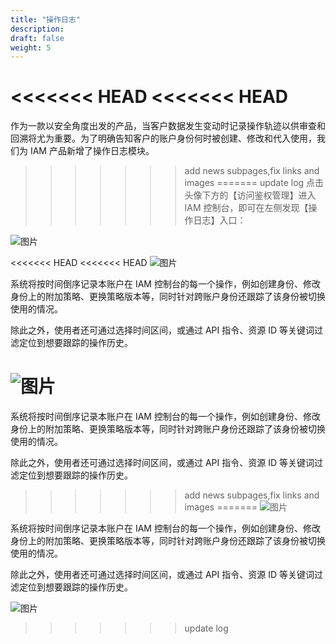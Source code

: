 ```yaml
---
title: "操作日志"
description: 
draft: false
weight: 5
---
```


<<<<<<< HEAD
<<<<<<< HEAD
=======
作为一款以安全角度出发的产品，当客户数据发生变动时记录操作轨迹以供审查和回溯将尤为重要。为了明确告知客户的账户身份何时被创建、修改和代入使用，我们为 IAM 产品新增了操作日志模块。

>>>>>>> add news subpages,fix links and images
=======
>>>>>>> update log
点击头像下方的【访问鉴权管理】进入 IAM 控制台，即可在左侧发现【操作日志】入口：

![图片](../../_images/log1.png)

<<<<<<< HEAD
<<<<<<< HEAD
![图片](../../_images/log2.png)

系统将按时间倒序记录本账户在 IAM 控制台的每一个操作，例如创建身份、修改身份上的附加策略、更换策略版本等，同时针对跨账户身份还跟踪了该身份被切换使用的情况。

除此之外，使用者还可通过选择时间区间，或通过 API 指令、资源 ID 等关键词过滤定位到想要跟踪的操作历史。

![图片](../../_images/log3.png)
=======
系统将按时间倒序记录本账户在 IAM 控制台的每一个操作，例如创建身份、修改身份上的附加策略、更换策略版本等，同时针对跨账户身份还跟踪了该身份被切换使用的情况。

除此之外，使用者还可通过选择时间区间，或通过 API 指令、资源 ID 等关键词过滤定位到想要跟踪的操作历史。
>>>>>>> add news subpages,fix links and images
=======
![图片](../../_images/log2.png)

系统将按时间倒序记录本账户在 IAM 控制台的每一个操作，例如创建身份、修改身份上的附加策略、更换策略版本等，同时针对跨账户身份还跟踪了该身份被切换使用的情况。

除此之外，使用者还可通过选择时间区间，或通过 API 指令、资源 ID 等关键词过滤定位到想要跟踪的操作历史。

![图片](../../_images/log3.png)
>>>>>>> update log
